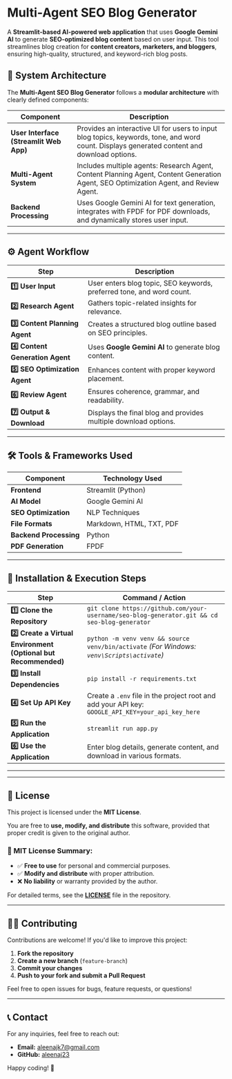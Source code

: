 # **Multi-Agent SEO Blog Generator**  

A **Streamlit-based AI-powered web application** that uses **Google Gemini AI** to generate **SEO-optimized blog content** based on user input. This tool streamlines blog creation for **content creators, marketers, and bloggers**, ensuring high-quality, structured, and keyword-rich blog posts.  

## **📌 System Architecture**  
The **Multi-Agent SEO Blog Generator** follows a **modular architecture** with clearly defined components:

| **Component**             | **Description**  |
|---------------------------|-----------------|
| **User Interface (Streamlit Web App)** | Provides an interactive UI for users to input blog topics, keywords, tone, and word count. Displays generated content and download options. |
| **Multi-Agent System** | Includes multiple agents: Research Agent, Content Planning Agent, Content Generation Agent, SEO Optimization Agent, and Review Agent. |
| **Backend Processing** | Uses Google Gemini AI for text generation, integrates with FPDF for PDF downloads, and dynamically stores user input. |

---

## **⚙️ Agent Workflow**  

| **Step** | **Description** |
|---------|---------------|
| **1️⃣ User Input** | User enters blog topic, SEO keywords, preferred tone, and word count. |
| **2️⃣ Research Agent** | Gathers topic-related insights for relevance. |
| **3️⃣ Content Planning Agent** | Creates a structured blog outline based on SEO principles. |
| **4️⃣ Content Generation Agent** | Uses **Google Gemini AI** to generate blog content. |
| **5️⃣ SEO Optimization Agent** | Enhances content with proper keyword placement. |
| **6️⃣ Review Agent** | Ensures coherence, grammar, and readability. |
| **7️⃣ Output & Download** | Displays the final blog and provides multiple download options. |

---

## **🛠️ Tools & Frameworks Used**  

| **Component** | **Technology Used** |
|--------------|---------------------|
| **Frontend** | Streamlit (Python) |
| **AI Model** | Google Gemini AI |
| **SEO Optimization** | NLP Techniques |
| **File Formats** | Markdown, HTML, TXT, PDF |
| **Backend Processing** | Python |
| **PDF Generation** | FPDF |

---

## **🚀 Installation & Execution Steps**  

| **Step** | **Command / Action** |
|---------|----------------------|
| **1️⃣ Clone the Repository** | ```git clone https://github.com/your-username/seo-blog-generator.git && cd seo-blog-generator``` |
| **2️⃣ Create a Virtual Environment (Optional but Recommended)** | ```python -m venv venv && source venv/bin/activate``` *(For Windows: `venv\Scripts\activate`)* |
| **3️⃣ Install Dependencies** | ```pip install -r requirements.txt``` |
| **4️⃣ Set Up API Key** | Create a `.env` file in the project root and add your API key: <br> ```GOOGLE_API_KEY=your_api_key_here``` |
| **5️⃣ Run the Application** | ```streamlit run app.py``` |
| **6️⃣ Use the Application** | Enter blog details, generate content, and download in various formats. |

---
---

## **📜 License**  

This project is licensed under the **MIT License**.  

You are free to **use, modify, and distribute** this software, provided that proper credit is given to the original author.  

### **🔹 MIT License Summary:**  
- ✅ **Free to use** for personal and commercial purposes.  
- ✅ **Modify and distribute** with proper attribution.  
- ❌ **No liability** or warranty provided by the author.  

For detailed terms, see the **[LICENSE](LICENSE)** file in the repository.  

---

## **👨‍💻 Contributing**  

Contributions are welcome! If you'd like to improve this project:  

1. **Fork the repository**  
2. **Create a new branch** (`feature-branch`)  
3. **Commit your changes**  
4. **Push to your fork and submit a Pull Request**  

Feel free to open issues for bugs, feature requests, or questions!  

---

## **📞 Contact**  

For any inquiries, feel free to reach out:  

- **Email:** [aleenajk7@gmail.com](mailto:aleenajk7@gmail.com)  
- **GitHub:** [aleenaj23](https://github.com/aleenaj23)  

Happy coding! 🚀  


